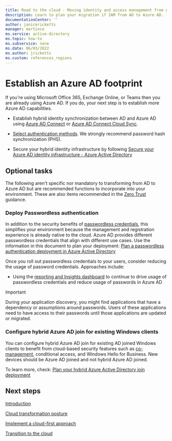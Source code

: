 ```yaml
---
title: Road to the cloud - Moving identity and access management from AD to Azure AD
description: Learn to plan your migration if IAM from AD to Azure AD.
documentationCenter: ''
author: janicericketts
manager: martinco
ms.service: active-directory
ms.topic: how-to
ms.subservice: none
ms.date: 06/03/2022
ms.author: jricketts
ms.custom: references_regions
---
```


# Establish an Azure AD footprint

If you're using Microsoft Office 365, Exchange Online, or Teams then you are already using Azure AD. If you do, your next step is to establish more Azure AD capabilities.

* Establish hybrid identity synchronization between AD and Azure AD using [Azure AD Connect](../hybrid/whatis-azure-ad-connect.md) or [Azure AD Connect Cloud Sync](../cloud-sync/what-is-cloud-sync.md).

* [Select authentication methods](../hybrid/choose-ad-authn.md). We strongly recommend password hash synchronization (PHS).

* Secure your hybrid identity infrastructure by following [Secure your Azure AD identity infrastructure - Azure Active Directory](../../security/fundamentals/steps-secure-identity.md)

## Optional tasks

The following aren't specific nor mandatory to transforming from AD to Azure AD but are recommended functions to incorporate into your environment. These are also items recommended in the [Zero Trust](security/zero-trust/) guidance.

### Deploy Passwordless authentication

In addition to the security benefits of [passwordless credentials](../authentication/concept-authentication-passwordless.md), this simplifies your environment because the management and registration experience is already native to the cloud. Azure AD provides different passwordless credentials that align with different use cases. Use the information in this document to plan your deployment: [Plan a passwordless authentication deployment in Azure Active Directory](../authentication/howto-authentication-passwordless-deployment.md)

Once you roll out passwordless credentials to your users, consider reducing the usage of password credentials. Approaches include:

* Using the [reporting and Insights dashboard](../authentication/howto-authentication-methods-activity.md) to continue to drive usage of passwordless credentials and reduce usage of passwords in Azure AD

>[!IMPORTANT]
>During your application discovery, you might find applications that have a dependency or assumptions around passwords. Users of these applications need to have access to their passwords until those applications are updated or migrated.

### Configure hybrid Azure AD join for existing Windows clients

You can configure hybrid Azure AD join for existing AD joined Windows clients to benefit from cloud-based security features such as [co-management](/mem/configmgr/comanage/overview), conditional access, and Windows Hello for Business. New devices should be Azure AD joined and not hybrid Azure AD joined.

To learn more, check: [Plan your hybrid Azure Active Directory join deployment](../devices/hybrid-azuread-join-plan.md)

## Next steps

[Introduction](road-to-the-cloud-introduction.md)

[Cloud transformation posture](road-to-the-cloud-posture.md)

[Implement a cloud-first approach](road-to-the-cloud-implement.md)

[Transition to the cloud](road-to-the-cloud-migrate.md)

